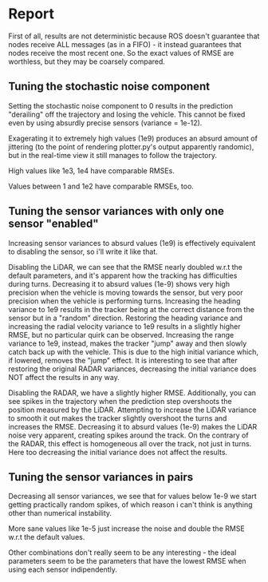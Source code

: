 # Report

First of all, results are not deterministic because ROS doesn't guarantee that nodes receive ALL messages (as in a FIFO) - it instead guarantees that nodes receive the most recent one.
So the exact values of RMSE are worthless, but they may be coarsely compared.

## Tuning the stochastic noise component

Setting the stochastic noise component to 0 results in the prediction "derailing" off the trajectory and losing the vehicle.
This cannot be fixed even by using absurdly precise sensors (variance = 1e-12).

Exagerating it to extremely high values (1e9) produces an absurd amount of jittering (to the point of rendering plotter.py's output apparently randomic), but in the real-time view it still manages to follow the trajectory.

High values like 1e3, 1e4 have comparable RMSEs.

Values between 1 and 1e2 have comparable RMSEs, too.

## Tuning the sensor variances with only one sensor "enabled"
Increasing sensor variances to absurd values (1e9) is effectively equivalent to disabling the sensor, so i'll write it like that.

Disabling the LiDAR, we can see that the RMSE nearly doubled w.r.t the default parameters, and it's apparent how the tracking has difficulties during turns. Decreasing it to absurd values (1e-9) shows very high precision when the vehicle is moving towards the sensor, but very poor precision when the vehicle is performing turns.
Increasing the heading variance to 1e9 results in the tracker being at the correct distance from the sensor but in a "random" direction.
Restoring the heading variance and increasing the radial velocity variance to 1e9 results in a slightly higher RMSE, but no particular quirk can be observed.
Increasing the range variance to 1e9, instead, makes the tracker "jump" away and then slowly catch back up with the vehicle. This is due to the high initial variance which, if lowered, removes the "jump" effect.
It is interesting to see that after restoring the original RADAR variances, decreasing the initial variance does NOT affect the results in any way.


Disabling the RADAR, we have a slightly higher RMSE. Additionally, you can see spikes in the trajectory when the prediction step overshoots the position measured by the LiDAR. Attempting to increase the LiDAR variance to smooth it out makes the tracker slightly overshoot the turns and increases the RMSE. Decreasing it to absurd values (1e-9) makes the LiDAR noise very apparent, creating spikes around the track. On the contrary of the RADAR, this effect is homogeneous all over the track, not just in turns.
Here too decreasing the initial variance does not affect the results.


## Tuning the sensor variances in pairs
Decreasing all sensor variances, we see that for values below 1e-9 we start getting practically random spikes, of which reason i can't think is anything other than numerical instability.

More sane values like 1e-5 just increase the noise and double the RMSE w.r.t the default values.

Other combinations don't really seem to be any interesting - the ideal parameters seem to be the parameters that have the lowest RMSE when using each sensor indipendently.